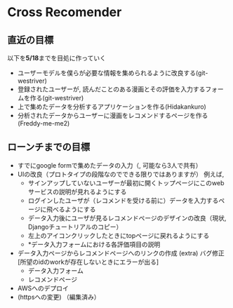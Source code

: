 # Cross Recomender

## 直近の目標

以下を**5/18**までを目処に作っていく

- ユーザーモデルを僕らが必要な情報を集められるように改良する(git-westriver)
- 登録されたユーザーが, 読んだことのある漫画とその評価を入力するフォームを作る(git-westriver)
- 上で集めたデータを分析するアプリケーションを作る(Hidakankuro)
- 分析されたデータからユーザーに漫画をレコメンドするページを作る(Freddy-me-me2)

## ローンチまでの目標

- すでにgoogle formで集めたデータの入力（, 可能なら3人で共有）
- UIの改良（プロトタイプの段階なのでできる限りではありますが）
例えば,
  - サインアップしていないユーザーが最初に開くトップページにこのwebサービスの説明が見れるようにする
  - ログインしたユーザが（レコメンドを受ける前に）データを入力するページに飛べるようにする
  - データ入力後にユーザが見るレコメンドページのデザインの改良（現状, Djangoチュートリアルのコピー）
  - 左上のアイコンクリックしたときにtopページに戻れるようにする
  - *データ入力フォームにおける各評価項目の説明
- データ入力ページからレコメンドページへのリンクの作成
(extra) バグ修正 [所望のidのworkが存在しないときにエラーが出る]
  - データ入力フォーム
  - レコメンドページ
- AWSへのデプロイ
- (httpsへの変更) （編集済み）
